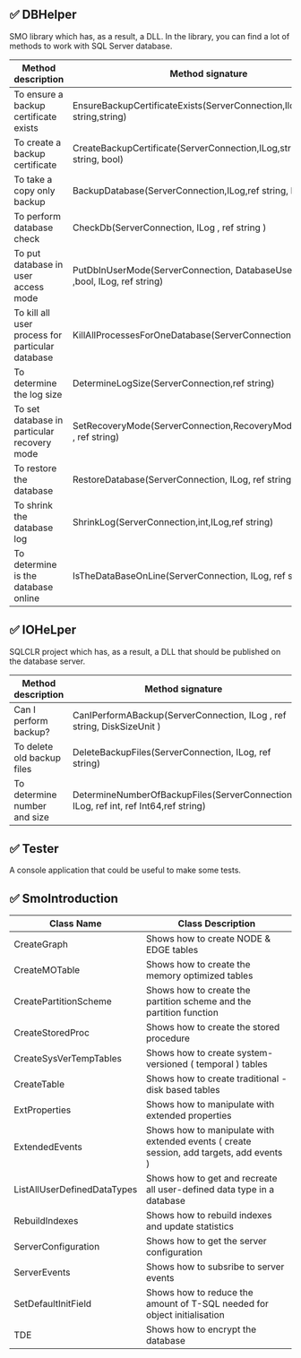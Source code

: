 ## :white_check_mark: DBHelper	


SMO library which has, as a result, a DLL. In the library, you can find a lot of methods to work with SQL Server database.


Method description                               | Method signature
-------------------------------------------------|---------------------------------------------------------------------------------
To ensure a backup certificate exists            | EnsureBackupCertificateExists(ServerConnection,Ilog,ref string,string)
To create a backup certificate                   | CreateBackupCertificate(ServerConnection,ILog,string,string,ref string, bool)
To take a copy only backup                       | BackupDatabase(ServerConnection,ILog,ref string, bool)
To perform database check                        | CheckDb(ServerConnection, ILog , ref string )
To put database in user access mode              | PutDbInUserMode(ServerConnection, DatabaseUserAccess ,bool, ILog, ref string)
To kill all user process for particular database | KillAllProcessesForOneDatabase(ServerConnection, ref string)
To determine the log size                        | DetermineLogSize(ServerConnection,ref string)
To set database in particular recovery mode      | SetRecoveryMode(ServerConnection,RecoveryModel,bool, ILog , ref string)
To restore the database                          | RestoreDatabase(ServerConnection, ILog, ref string)
To shrink the database log                       | ShrinkLog(ServerConnection,int,ILog,ref string)
To determine is the database online              | IsTheDataBaseOnLine(ServerConnection, ILog, ref string)


## :white_check_mark: IOHeLper	

SQLCLR project which has, as a result, a DLL that should be published on the database server. 

Method description                 | Method signature
---------------------------------- |--------------------------------------------------------------------------------------------
Can I perform backup?              | CanIPerformABackup(ServerConnection, ILog , ref string, DiskSizeUnit )
To delete old backup files         | DeleteBackupFiles(ServerConnection, ILog, ref string)
To determine number and size       | DetermineNumberOfBackupFiles(ServerConnection, ILog, ref int, ref Int64,ref string)

 
## :white_check_mark: Tester	

A console application that could be useful to make some tests.

## :white_check_mark: SmoIntroduction	


Class Name                        | Class Description
----------------------------------|--------------------------------------------------------------------------------------------
CreateGraph                       | Shows how to create NODE & EDGE tables
CreateMOTable                     | Shows how to create the memory optimized tables
CreatePartitionScheme             | Shows how to create the partition scheme and the partition function
CreateStoredProc                  | Shows how to create the stored procedure
CreateSysVerTempTables            | Shows how to create system-versioned ( temporal ) tables
CreateTable                       | Shows how to create traditional - disk based tables
ExtProperties                     | Shows how to manipulate with extended properties
ExtendedEvents                    | Shows how to manipulate with extended events ( create session, add targets, add events )
ListAllUserDefinedDataTypes       | Shows how to get and recreate all user-defined data type in a database
RebuildIndexes                    | Shows how to rebuild indexes and update statistics
ServerConfiguration               | Shows how to get the server configuration
ServerEvents                      | Shows how to subsribe to server events
SetDefaultInitField               | Shows how to reduce the amount of T-SQL needed for object initialisation
TDE                               | Shows how to encrypt the database

